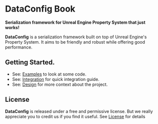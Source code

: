 # DataConfig Book

__Serialization framework for Unreal Engine Property System that just works!__

**DataConfig** is a serialization framework built on top of Unreal Engine's Property System. It aims to be friendly and robust while offering good performance. 

## Getting Started.

- See: [Examples](Examples.md) to look at some code.
- See: [Integration](Integration.md) for quick integration guide.
- See: [Design](Design.md) for more context about the project.

## License

**DataConfig** is released under a free and permissive license. But we really appreciate you to credit us if you find it useful. See [License](License.md) for details

